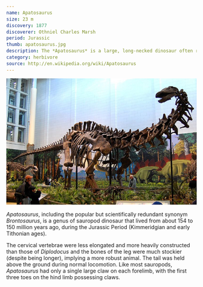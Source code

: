 ```yaml
---
name: Apatosaurus
size: 23 m
discovery: 1877
discoverer: Othniel Charles Marsh
period: Jurassic
thumb: apatosaurus.jpg
description: The *Apatosaurus* is a large, long-necked dinosaur often referred to as the *Brontosaurus*
category: herbivore
source: http://en.wikipedia.org/wiki/Apatosaurus
---
```


![Apatosaurus skeleton](img/apatosaurus-skeleton.jpg)

*Apatosaurus*, including the popular but scientifically redundant synonym *Brontosaurus*, is a genus of sauropod dinosaur that lived from about 154 to 150 million years ago, during the Jurassic Period (Kimmeridgian and early Tithonian ages).

The cervical vertebrae were less elongated and more heavily constructed than those of *Diplodocus* and the bones of the leg were much stockier (despite being longer), implying a more robust animal. The tail was held above the ground during normal locomotion. Like most sauropods, *Apatosaurus* had only a single large claw on each forelimb, with the first three toes on the hind limb possessing claws.